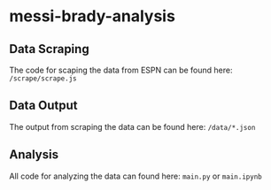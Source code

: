# messi-brady-analysis

## Data Scraping

The code for scaping the data from ESPN can be found here:
`/scrape/scrape.js`

## Data Output

The output from scraping the data can be found here:
`/data/*.json`

## Analysis

All code for analyzing the data can found here:
`main.py`
or
`main.ipynb`